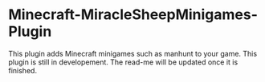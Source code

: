 # Minecraft-MiracleSheepMinigames-Plugin
This plugin adds Minecraft minigames such as manhunt to your game. This plugin is still in developement. The read-me will be updated once it is finished.
